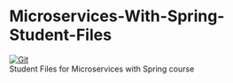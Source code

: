 # Microservices-With-Spring-Student-Files

[![Git](https://app.soluble.cloud/api/v1/public/badges/a4e62b36-a982-4246-b4d2-c40b77b25498.svg?orgId=521549019486)](https://app.soluble.cloud/repos/details/github.com/brianbyers/microservices-with-spring-student-files?orgId=521549019486)  
Student Files for Microservices with Spring course
